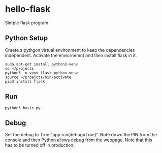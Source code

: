 # hello-flask
Simple flask program

## Python Setup

Craete a pythgon virtual environment to keep the dependencies independent.  Activate the enviornemnt and then install flask in it.

```linux
sudo apt-get install python3-venv
cd ~/projects
python3 -m venv flask-python-venv
source ~/proejcts/bin/activate 
pip3 install flask
```

## Run

```linux
python3 basic.py

```

## Debug
Set the debug to True "app.run(debug=True)".  Note down the PIN from the console and then Python allows debug from the webpage.  Note that this has to be turned off in production.